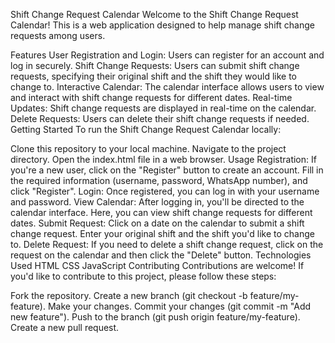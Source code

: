 Shift Change Request Calendar
Welcome to the Shift Change Request Calendar! This is a web application designed to help manage shift change requests among users.

Features
User Registration and Login: Users can register for an account and log in securely.
Shift Change Requests: Users can submit shift change requests, specifying their original shift and the shift they would like to change to.
Interactive Calendar: The calendar interface allows users to view and interact with shift change requests for different dates.
Real-time Updates: Shift change requests are displayed in real-time on the calendar.
Delete Requests: Users can delete their shift change requests if needed.
Getting Started
To run the Shift Change Request Calendar locally:

Clone this repository to your local machine.
Navigate to the project directory.
Open the index.html file in a web browser.
Usage
Registration: If you're a new user, click on the "Register" button to create an account. Fill in the required information (username, password, WhatsApp number), and click "Register".
Login: Once registered, you can log in with your username and password.
View Calendar: After logging in, you'll be directed to the calendar interface. Here, you can view shift change requests for different dates.
Submit Request: Click on a date on the calendar to submit a shift change request. Enter your original shift and the shift you'd like to change to.
Delete Request: If you need to delete a shift change request, click on the request on the calendar and then click the "Delete" button.
Technologies Used
HTML
CSS
JavaScript
Contributing
Contributions are welcome! If you'd like to contribute to this project, please follow these steps:

Fork the repository.
Create a new branch (git checkout -b feature/my-feature).
Make your changes.
Commit your changes (git commit -m "Add new feature").
Push to the branch (git push origin feature/my-feature).
Create a new pull request.
